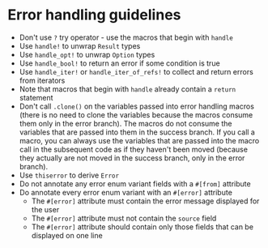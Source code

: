 # Error handling guidelines

* Don't use `?` try operator - use the macros that begin with `handle`
* Use `handle!` to unwrap `Result` types
* Use `handle_opt!` to unwrap `Option` types
* Use `handle_bool!` to return an error if some condition is true
* Use `handle_iter!` or `handle_iter_of_refs!` to collect and return errors from iterators
* Note that macros that begin with `handle` already contain a `return` statement
* Don't call `.clone()` on the variables passed into error handling macros (there is no need to clone the variables because the macros consume them only in the error branch). The macros do not consume the variables that are passed into them in the success branch. If you call a macro, you can always use the variables that are passed into the macro call in the subsequent code as if they haven't been moved (because they actually are not moved in the success branch, only in the error branch).
* Use `thiserror` to derive `Error`
* Do not annotate any error enum variant fields with a `#[from]` attribute
* Do annotate every error enum variant with an `#[error]` attribute
  * The `#[error]` attribute must contain the error message displayed for the user
  * The `#[error]` attribute must not contain the `source` field
  * The `#[error]` attribute should contain only those fields that can be displayed on one line
